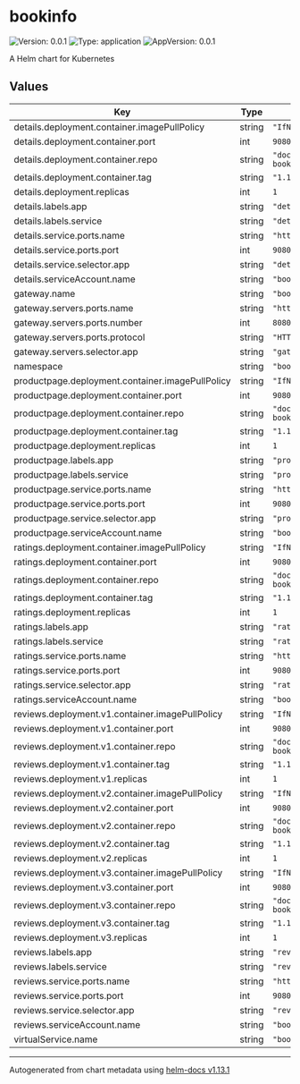 # bookinfo

![Version: 0.0.1](https://img.shields.io/badge/Version-0.0.1-informational?style=flat-square) ![Type: application](https://img.shields.io/badge/Type-application-informational?style=flat-square) ![AppVersion: 0.0.1](https://img.shields.io/badge/AppVersion-0.0.1-informational?style=flat-square)

A Helm chart for Kubernetes

## Values

| Key | Type | Default | Description |
|-----|------|---------|-------------|
| details.deployment.container.imagePullPolicy | string | `"IfNotPresent"` |  |
| details.deployment.container.port | int | `9080` |  |
| details.deployment.container.repo | string | `"docker.io/istio/examples-bookinfo-details-v1"` |  |
| details.deployment.container.tag | string | `"1.19.1"` |  |
| details.deployment.replicas | int | `1` |  |
| details.labels.app | string | `"details"` |  |
| details.labels.service | string | `"details"` |  |
| details.service.ports.name | string | `"http"` |  |
| details.service.ports.port | int | `9080` |  |
| details.service.selector.app | string | `"details"` |  |
| details.serviceAccount.name | string | `"bookinfo-details"` |  |
| gateway.name | string | `"bookinfo-gateway"` |  |
| gateway.servers.ports.name | string | `"http"` |  |
| gateway.servers.ports.number | int | `8080` |  |
| gateway.servers.ports.protocol | string | `"HTTP"` |  |
| gateway.servers.selector.app | string | `"gateway"` |  |
| namespace | string | `"bookinfo"` |  |
| productpage.deployment.container.imagePullPolicy | string | `"IfNotPresent"` |  |
| productpage.deployment.container.port | int | `9080` |  |
| productpage.deployment.container.repo | string | `"docker.io/istio/examples-bookinfo-productpage-v1"` |  |
| productpage.deployment.container.tag | string | `"1.19.1"` |  |
| productpage.deployment.replicas | int | `1` |  |
| productpage.labels.app | string | `"productpage"` |  |
| productpage.labels.service | string | `"productpage"` |  |
| productpage.service.ports.name | string | `"http"` |  |
| productpage.service.ports.port | int | `9080` |  |
| productpage.service.selector.app | string | `"productpage"` |  |
| productpage.serviceAccount.name | string | `"bookinfo-productpage"` |  |
| ratings.deployment.container.imagePullPolicy | string | `"IfNotPresent"` |  |
| ratings.deployment.container.port | int | `9080` |  |
| ratings.deployment.container.repo | string | `"docker.io/istio/examples-bookinfo-ratings-v1"` |  |
| ratings.deployment.container.tag | string | `"1.19.1"` |  |
| ratings.deployment.replicas | int | `1` |  |
| ratings.labels.app | string | `"ratings"` |  |
| ratings.labels.service | string | `"ratings"` |  |
| ratings.service.ports.name | string | `"http"` |  |
| ratings.service.ports.port | int | `9080` |  |
| ratings.service.selector.app | string | `"ratings"` |  |
| ratings.serviceAccount.name | string | `"bookinfo-ratings"` |  |
| reviews.deployment.v1.container.imagePullPolicy | string | `"IfNotPresent"` |  |
| reviews.deployment.v1.container.port | int | `9080` |  |
| reviews.deployment.v1.container.repo | string | `"docker.io/istio/examples-bookinfo-reviews-v1"` |  |
| reviews.deployment.v1.container.tag | string | `"1.19.1"` |  |
| reviews.deployment.v1.replicas | int | `1` |  |
| reviews.deployment.v2.container.imagePullPolicy | string | `"IfNotPresent"` |  |
| reviews.deployment.v2.container.port | int | `9080` |  |
| reviews.deployment.v2.container.repo | string | `"docker.io/istio/examples-bookinfo-reviews-v2"` |  |
| reviews.deployment.v2.container.tag | string | `"1.19.1"` |  |
| reviews.deployment.v2.replicas | int | `1` |  |
| reviews.deployment.v3.container.imagePullPolicy | string | `"IfNotPresent"` |  |
| reviews.deployment.v3.container.port | int | `9080` |  |
| reviews.deployment.v3.container.repo | string | `"docker.io/istio/examples-bookinfo-reviews-v3"` |  |
| reviews.deployment.v3.container.tag | string | `"1.19.1"` |  |
| reviews.deployment.v3.replicas | int | `1` |  |
| reviews.labels.app | string | `"reviews"` |  |
| reviews.labels.service | string | `"reviews"` |  |
| reviews.service.ports.name | string | `"http"` |  |
| reviews.service.ports.port | int | `9080` |  |
| reviews.service.selector.app | string | `"reviews"` |  |
| reviews.serviceAccount.name | string | `"bookinfo-reviews"` |  |
| virtualService.name | string | `"bookinfo"` |  |

----------------------------------------------
Autogenerated from chart metadata using [helm-docs v1.13.1](https://github.com/norwoodj/helm-docs/releases/v1.13.1)
